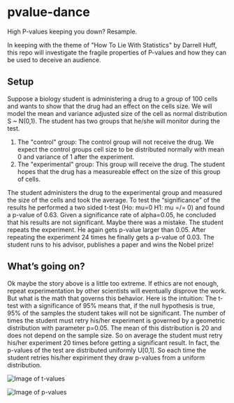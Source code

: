 # pvalue-dance
High P-values keeping you down? Resample.

In keeping with the theme of "How To Lie With Statistics" by Darrell Huff, this repo will investigate the fragile properties of P-values and how they can be used to deceive an audience.

## Setup
Suppose a biology student is administering a drug to a group of 100 cells and wants to show that the drug had an effect on the cells size.  We will model the mean and variance adjusted size of the cell as normal distribution S ~ N(0,1).  The student has two groups that he/she will monitor during the test.  
  1. The "control" group:  The control group will not receive the drug.  We expect the control groups cell size to be distributed normally with mean 0 and variance of 1 after the experiment.  
  2. The "experimental" group:  This group will receive the drug.  The student hopes that the drug has a measureable effect on the size of this group of cells.

The student administers the drug to the experimental group and measured the size of the cells and took the average.  To test the “significance” of the results he performed a two sided t-test (Ho: mu=0 H1: mu =/= 0) and found a p-value of 0.63.  Given a significance rate of alpha=0.05, he concluded that his results are not significant.  Maybe there was a mistake.  The student repeats the experiment.   He again gets p-value larger than 0.05.  After repeating the experiment 24 times he finally gets a p-value of 0.03.   The student runs to his advisor, publishes a paper  and wins the Nobel prize!

## What’s going on?
Ok maybe the story above is a little too extreme.  If ethics are not enough, repeat experimentation by other scientists will eventually disprove the work.  But what is the math that governs this behavior. Here is the intuition:  The t-test  with a significance of 95% means that, if the null hypothesis is true, 95% of the samples the student takes will not be significant.  The number of times the student must retry his/her experiment is governed by a geometric distribution with parameter p=0.05.  The mean of this distribution is 20 and does not depend on the sample size.  So on average the student must retry his/her experiment 20 times before getting a significant result.  In fact, the p-values of the test are distributed uniformly U[0,1].  So each time the student retries his/her expiriment they draw p-values from a uniform distribution.

![Image of t-values](http://imgur.com/ALQSlR9.png)

![Image of p-values](http://imgur.com/OU7nh8O.png)
